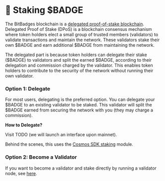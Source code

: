 # 🤝 Staking $BADGE

The BitBadges blockchain is a [delegated proof-of-stake blockchain](https://101blockchains.com/proof-of-stake-vs-delegated-proof-of-stake/). Delegated Proof of Stake (DPoS) is a blockchain consensus mechanism where token holders elect a small group of trusted members (validators) to validate transactions and maintain the network. These validators stake their own $BADGE and earn additional $BADGE from maintaining the network.&#x20;

The delegated part is because token holders can delegate their stake ($BADGE) to validators and split the earned $BADGE, according to their delegation and commission charged by the validator. This enables token holders to contribute to the security of the network without running their own validator.



### Option 1: Delegate

For most users, delegating is the preferred option. You can delegate your $BADGE to an existing validator to be staked. This validator will split the $BADGE earned from securing the network with you (they may charge a commission).&#x20;

**How to Delegate?**

Visit TODO (we will launch an interface upon mainnet).

Behind the scenes, this uses the [Cosmos SDK staking](https://docs.cosmos.network/main/modules/staking) module.&#x20;

### **Option 2: Become a Validator**

If you want to become a validator and stake directly by running a validator node, see [here](../for-developers/bitbadges-blockchain/run-a-node/).&#x20;
